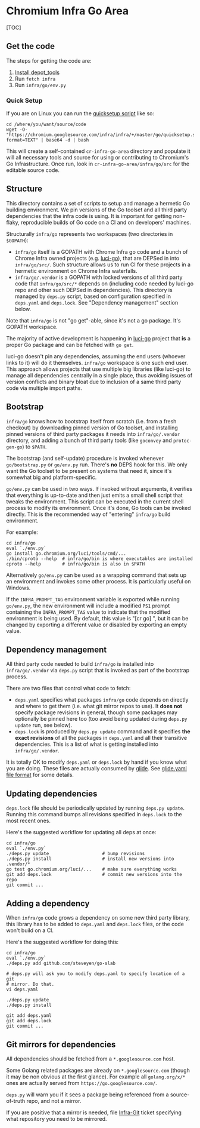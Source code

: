 # Chromium Infra Go Area

[TOC]


## Get the code

The steps for getting the code are:

 1. [Install depot_tools](https://www.chromium.org/developers/how-tos/install-depot-tools)
 1. Run `fetch infra`
 1. Run `infra/go/env.py`


### Quick Setup

If you are on Linux you can run the [quicksetup script](quicksetup.sh) like so:

```shell
cd /where/you/want/source/code
wget -O- "https://chromium.googlesource.com/infra/infra/+/master/go/quicksetup.sh?format=TEXT" | base64 -d | bash
```

This will create a self-contained `cr-infra-go-area` directory and populate it
will all necessary tools and source for using or contributing to Chromium's Go
Infrastructure. Once run, look in `cr-infra-go-area/infra/go/src` for the
editable source code.


## Structure

This directory contains a set of scripts to setup and manage a hermetic Go
building environment. We pin versions of the Go toolset and all third party
dependencies that the infra code is using. It is important for getting
non-flaky, reproducible builds of Go code on a CI and on developers' machines.

Structurally `infra/go` represents two workspaces (two directories in
`$GOPATH`):

   * `infra/go` itself is a GOPATH with Chrome Infra go code and a bunch of
     Chrome Infra owned projects
     (e.g. [luci-go](https://chromium.googlesource.com/infra/luci/luci-go)),
     that are DEPSed in into `infra/go/src/`. Such structure allows us to run CI
     for these projects in a hermetic environment on Chrome Infra waterfalls.
   * `infra/go/.vendor` is a GOPATH with locked versions of all third party code
     that `infra/go/src/*` depends on (including code needed by luci-go repo and
     other such DEPSed in dependencies). This directory is managed by `deps.py`
     script, based on configuration specified in `deps.yaml` and `deps.lock`.
     See "Dependency management" section below.

Note that `infra/go` is not "go get"-able, since it's not a go package. It's
GOPATH workspace.

The majority of active development is happening in
[luci-go](https://chromium.googlesource.com/infra/luci/luci-go) project that
**is** a proper Go package and can be fetched with `go get`.

luci-go doesn't pin any dependencies, assuming the end users (whoever links to
it) will do it themselves. `infra/go` workspace is one such end user. This
approach allows projects that use multiple big libraries (like luci-go) to
manage all dependencies centrally in a single place, thus avoiding issues of
version conflicts and binary bloat due to inclusion of a same third party code
via multiple import paths.


## Bootstrap

`infra/go` knows how to bootstrap itself from scratch (i.e. from a fresh
checkout) by downloading pinned version of Go toolset, and installing pinned
versions of third party packages it needs into `infra/go/.vendor` directory, and
adding a bunch of third party tools (like `goconvey` and `protoc-gen-go`) to
`$PATH`.

The bootstrap (and self-update) procedure is invoked whenever `go/bootstrap.py`
or `go/env.py` run. There's **no** DEPS hook for this. We only want the Go
toolset to be present on systems that need it, since it's somewhat big and
platform-specific.

`go/env.py` can be used in two ways. If invoked without arguments, it verifies
that everything is up-to-date and then just emits a small shell script that
tweaks the environment. This script can be executed in the current shell
process to modify its environment. Once it's done, Go tools can be invoked
directly. This is the recommended way of "entering" `infra/go` build
environment.

For example:

```shell
cd infra/go
eval `./env.py`
go install go.chromium.org/luci/tools/cmd/...
./bin/cproto --help  # infra/go/bin is where executables are installed
cproto --help        # infra/go/bin is also in $PATH
```

Alternatively `go/env.py` can be used as a wrapping command that sets up an
environment and invokes some other process. It is particularly useful on
Windows.

If the `INFRA_PROMPT_TAG` environment variable is exported while running
`go/env.py`, the new environment will include a modified `PS1` prompt containing
the `INFRA_PROMPT_TAG` value to indicate that the modified environment is being
used. By default, this value is "[cr go] ", but it can be changed by exporting
a different value or disabled by exporting an empty value.

## Dependency management

All third party code needed to build `infra/go` is installed into
`infra/go/.vendor` via `deps.py` script that is invoked as part of the bootstrap
process.

There are two files that control what code to fetch:

   * `deps.yaml` specifies what packages `infra/go` code depends on directly and
     where to get them (i.e. what git mirror repos to use). It **does not**
     specify package revisions in general, though some packages may optionally
     be pinned here too (too avoid being updated during `deps.py update` run,
     see below).
   * `deps.lock` is produced by `deps.py update` command and it specifies
     **the exact revisions** of all the packages in `deps.yaml` and all their
     transitive dependencies. This is a list of what is getting installed into
     `infra/go/.vendor`.

It is totally OK to modify `deps.yaml` or `deps.lock` by hand if you know what
you are doing. These files are actually consumed by [glide](http://glide.sh/).
See [glide.yaml file format](https://glide.readthedocs.org/en/latest/glide.yaml/)
for some details.


## Updating dependencies

`deps.lock` file should be periodically updated by running `deps.py update`.
Running this command bumps all revisions specified in `deps.lock` to the most
recent ones.

Here's the suggested workflow for updating all deps at once:

```shell
cd infra/go
eval `./env.py`
./deps.py update                    # bump revisions
./deps.py install                   # install new versions into .vendor/*
go test go.chromium.org/luci/...    # make sure everything works
git add deps.lock                   # commit new versions into the repo
git commit ...
```


## Adding a dependency

When `infra/go` code grows a dependency on some new third party library, this
library has to be added to `deps.yaml` and `deps.lock` files, or the code won't
build on a CI.

Here's the suggested workflow for doing this:

```shell
cd infra/go
eval `./env.py`
./deps.py add github.com/steveyen/go-slab

# deps.py will ask you to modify deps.yaml to specify location of a git
# mirror. Do that.
vi deps.yaml

./deps.py update
./deps.py install

git add deps.yaml
git add deps.lock
git commit ...
```


## Git mirrors for dependencies

All dependencies should be fetched from a `*.googlesource.com` host.

Some Golang related packages are already on `*.googlesource.com` (though it may
be non obvious at the first glance). For example all `golang.org/x/*` ones are
actually served from `https://go.googlesource.com/`.

`deps.py` will warn you if it sees a package being referenced from
a source-of-truth repo, and not a mirror.

If you are positive that a mirror is needed, file
[Infra-Git](https://bugs.chromium.org/p/chromium/issues/entry?template=Infra-Git)
ticket specifying what repository you need to be mirrored.
